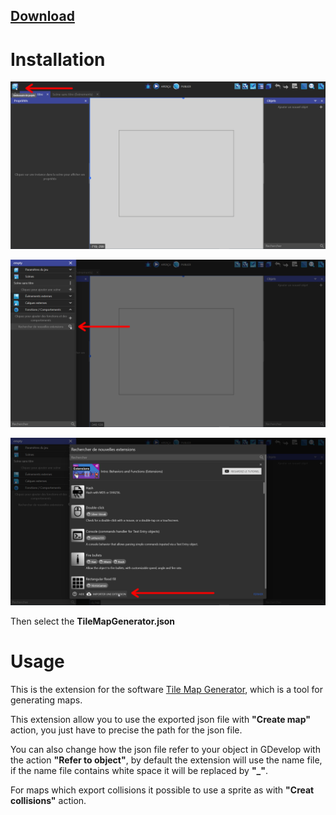 ## [Download](https://minhaskamal.github.io/DownGit/#/home?url=https://github.com/westboy31/TileMapGeneratorJsonExport/tree/main/GDevelop%20%40westboy31)

# Installation

<p align="center">
<img src="Installation 1.png" alt="Installation " style="zoom:100%;"  />
    </p>

<p align="center">
<img src="Installation 2.png" alt="Installation " style="zoom:100%;"  />
    </p>

<p align="center">
<img src="Installation 3.png" alt="Installation " style="zoom:100%;"  />
    </p>

Then select the **TileMapGenerator.json**

# Usage

This is the extension for the software [Tile Map Generator](https://westboy.itch.io/tilemapgenerator), which is a tool for generating maps.

This extension allow you to use the exported json file with **"Create map"** action, you just have to precise the path for the json file.

You can also change how the json file refer to your object in GDevelop with the action **"Refer to object"**, by default the extension will use the name file, if the name file contains white space it will be replaced by **"_"**.

For maps which export collisions it possible to use a sprite as with **"Creat collisions"** action.
